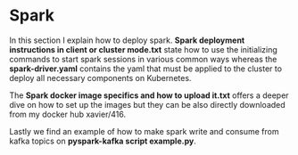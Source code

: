  # Spark
In this section I explain how to deploy spark. __Spark deployment instructions in client or cluster mode.txt__ state how to use the initializing commands to start spark sessions in various common ways whereas the __spark-driver.yaml__ contains the yaml that must be applied to the cluster to deploy all necessary components on Kubernetes.

The __Spark docker image specifics and how to upload it.txt__ offers a deeper dive on how to set up the images but they can be also directly downloaded from my docker hub xavier/416.

Lastly we find an example of how to make spark write and consume from kafka topics on __pyspark-kafka script example.py__.
